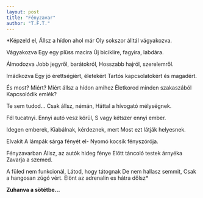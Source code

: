 ```yaml
---
layout: post
title: "Fényzavar"
author: "T.F.T."
---
```

 
*Képzeld el,
Állsz a hídon ahol már
Oly sokszor álltál vágyakozva.
 
Vágyakozva
Egy egy plüss macira
Új biciklire, fagyira, labdára.
  
Álmodozva
Jobb jegyről, barátokról,
Hosszabb hajról, szerelemről.

Imádkozva
Egy jó érettségiért, életekért
Tartós kapcsolatokért és magadért.

És most? Miért?
Miért állsz a hídon amihez 
Életkorod minden szakaszából
Kapcsolódik emlék?

Te sem tudod...
Csak állsz, némán,
Háttal a hívogató mélységnek.

Fél tucatnyi.
Ennyi autó vesz körül,
S vagy kétszer ennyi ember.

Idegen emberek,
Kiabálnak, kérdeznek, mert
Most ezt látják helyesnek.

Elvakít
A lámpák sárga fényét el-
Nyomó kocsik fényszórója.
 
Fényzavarban
Állsz, az autók hideg fénye
Előtt táncoló testek árnyéka 
Zavarja a szemed.

A füled nem funkcionál,
Látod, hogy tátognak
De nem hallasz semmit,
Csak a hangosan zúgó vért.
Elönt az adrenalin es hátra dőlsz*

__Zuhanva a sötétbe...__
